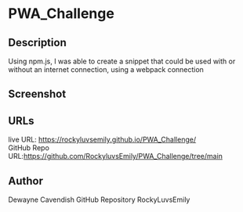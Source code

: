 # PWA_Challenge


## Description

Using npm.js, I was able to create a snippet that could be used with or without an internet connection, using a webpack connection



## Screenshot




## URLs

live URL: https://rockyluvsemily.github.io/PWA_Challenge/
<br>
GitHub Repo URL:https://github.com/RockyluvsEmily/PWA_Challenge/tree/main

## Author
Dewayne Cavendish
GitHub Repository RockyLuvsEmily
